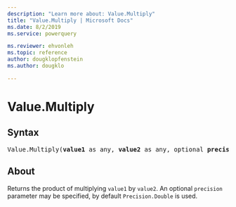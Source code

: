 ```yaml
---
description: "Learn more about: Value.Multiply"
title: "Value.Multiply | Microsoft Docs"
ms.date: 8/2/2019
ms.service: powerquery

ms.reviewer: ehvonleh
ms.topic: reference
author: dougklopfenstein
ms.author: dougklo

---
```

# Value.Multiply

## Syntax

<pre>
Value.Multiply(<b>value1</b> as any, <b>value2</b> as any, optional <b>precision</b> as nullable number) as any
</pre>
  
## About  
Returns the product of multiplying `value1` by `value2`. An optional `precision` parameter may be specified, by default `Precision.Double` is used.
